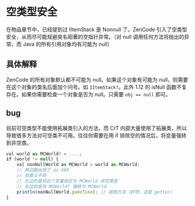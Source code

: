 # 空类型安全

在物品章节中，已经提到过 IItemStack 是 Nonnull 了。ZenCode 引入了空类型安全，从而尽可能规避臭名昭著的空指针异常。（对 null 调用任何方法将抛出的异常，而 Java 的所有引用对象均有可能为 null）

## 具体解释

ZenCode 的所有对象默认都不可能为 null。如果这个对象有可能为 null，则需要在这个对象的类名后面加个问号。如 `IItemStack?`。此外 1.12 的 isNull 函数不复存在。如果你需要检查一个对象是否为 null。只需要 `obj == null` 即可。

## bug

目前可空类型不能使用拓展类引入的方法，而 CrT 内部大量使用了拓展类，所以导致很多方法对可空类不可用。往往你需要在用 if 排除空的情况后，将变量强转到非空类。

```javascript
val world as MCWorld? = ....;
if (world != null) {
    val nonNullWorld as MCWorld = world as MCWorld;
    // 两边都出现了 as XXX
    // 但意义不同
    // 左边的是将这个变量指定为 MCWorld 非空类型
    // 右边的是将 MCWorld? 强转为 MCWorld
    println(nonNullWorld.gameTime); // 调用方法（好吧，这是 getter）
}
```
